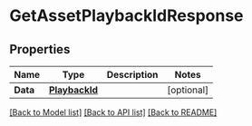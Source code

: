 # GetAssetPlaybackIdResponse

## Properties
Name | Type | Description | Notes
------------ | ------------- | ------------- | -------------
**Data** | [**PlaybackId**](PlaybackID.md) |  | [optional] 

[[Back to Model list]](../README.md#documentation-for-models) [[Back to API list]](../README.md#documentation-for-api-endpoints) [[Back to README]](../README.md)


